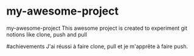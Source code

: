 # my-awesome-project
my-awesome-project
This awesome project is created to experiment git notions like clone, push and pull

#achievements
J'ai réussi à faire clone, pull et je m'apprête à faire push.
